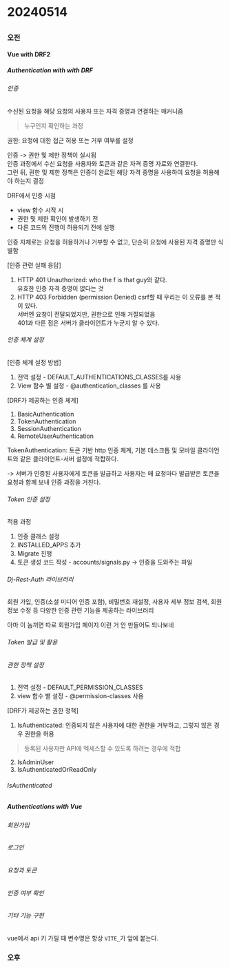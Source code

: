 # 20240514

## 
### 오전
#### Vue with DRF2
##### Authentication with with DRF
###### 인증
수신된 요청을 해당 요청의 사용자 또는 자격 증명과 연결하는 매커니즘  
> 누구인지 확인하는 과정  

권한: 요청에 대한 접근 허용 또는 거부 여부를 설정  

인증 -> 권한 및 제한 정책이 실시됨  
인증 과정에서 수신 요청을 사용자와 토큰과 같은 자격 증명 자료와 연결한다.  
그런 뒤, 권한 및 제한 정책은 인증이 완료된 해당 자격 증명을 사용하여 요청을 허용해야 하는지 결정

DRF에서 인증 시점  
- view 함수 시작 시
- 권한 및 제한 확인이 발생하기 전
- 다른 코드의 진행이 허용되기 전에 실행  

인증 자체로는 요청을 허용하거나 거부할 수 없고, 단순히 요청에 사용된 자격 증명만 식별함  

[인증 관련 실패 응답]  
1. HTTP 401 Unauthorized: who the f is that guy와 같다.  
유효한 인증 자격 증명이 없다는 것  
2. HTTP 403 Forbidden (permission Denied) csrf할 때 우리는 이 오류를 본 적이 있다.  
서버엔 요청이 전달되었지만, 권한으로 인해 거절되었음  
401과 다른 점은 서버가 클라이언트가 누군지 알 수 있다.  


###### 인증 체계 설정
[인증 체계 설정 방법]  
1. 전역 설정 - DEFAULT_AUTHENTICATIONS_CLASSES를 사용
2. View 함수 별 설정  - @authentication_classes 를 사용  

[DRF가 제공하는 인증 체계]
1. BasicAuthentication
2. TokenAuthentication
3. SessionAuthentication
4. RemoteUserAuthentication

TokenAuthentication: 토큰 기반 http 인증 체계, 기본 데스크톱 및 모바일 클라이언트와 같은 클라이언트-서버 설정에 적합하다.  

-> 서버가 인증된 사용자에게 토큰을 발급하고 사용자는 매 요청마다 발급받은 토큰을 요청과 함께 보내 인증 과정을 거친다.  


###### Token 인증 설정
적용 과정  
1. 인증 클래스 설정
2. INSTALLED_APPS 추가
3. Migrate 진행
4. 토큰 생성 코드 작성 - accounts/signals.py -> 인증을 도와주는 파일

###### Dj-Rest-Auth 라이브러리
회원 가입, 인증(소셜 미디어 인증 포함), 비밀번호 재설정, 사용자 세부 정보 검색, 회원 정보 수정 등 다양한 인증 관련 기능을 제공하는 라이브러리  

아마 이 놈끼면 따로 회원가입 페이지 이런 거 안 만들어도 되나보네  


###### Token 발급 및 활용
###### 권한 정책 설정

1. 전역 설정 - DEFAULT_PERMISSION_CLASSES
2. view 함수 별 설정 - @permission-classes 사용

[DRF가 제공하는 권한 정책]  
1. IsAuthenticated: 인증되지 않은 사용자에 대한 권한을 거부하고, 그렇지 않은 경우 권한을 허용  
> 등록된 사용자만 API에 엑세스할 수 있도록 하려는 경우에 적합  

2. IsAdminUser
3. IsAuthenticatedOrReadOnly

###### IsAuthenticated


##### Authentications with Vue
###### 회원가입
###### 로그인
###### 요청과 토큰
###### 인증 여부 확인
###### 기타 기능 구현

vue에서 api 키 가릴 때 변수명은 항상 `VITE_`가 앞에 붙는다.
### 오후
